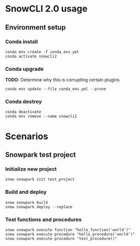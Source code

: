 # SnowCLI 2.0 usage
## Environment setup
### Conda install
```
conda env create -f conda_env.yml
conda activate snowcli2
```
### Conda upgrade
**TODO:** Determine why this is corrupting certain plugins
```
conda env update --file conda_env.yml --prune
```

### Conda destroy
```
conda deactivate
conda env remove --name snowcli2
```

# Scenarios 
## Snowpark test project
### Initialize new project
```
snow snowpark init test_project
```
### Build and deploy
```
snow snowpark build
snow snowpark deploy --replace
```
### Test functions and procedures
```
snow snowpark execute function "hello_function('world')"
snow snowpark execute procedure "hello_procedure('world')"
snow snowpark execute procedure "test_procedure()"
```